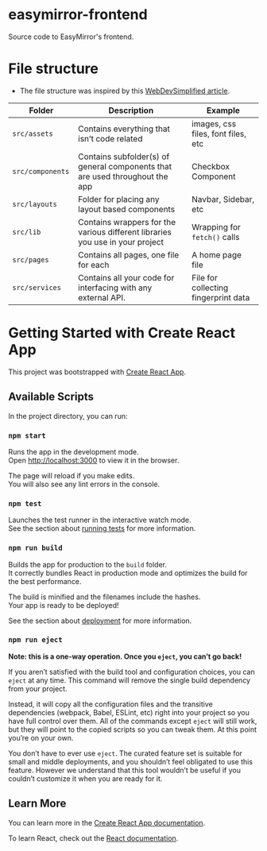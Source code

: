 # easymirror-frontend
Source code to EasyMirror's frontend.

# File structure
- The file structure was inspired by this [WebDevSimplified article](https://blog.webdevsimplified.com/2022-07/react-folder-structure/).

Folder  | Description | Example
------------- | ------------- | -------------
`src/assets ` | Contains everything that isn’t code related | images, css files, font files, etc
`src/components `  | Contains subfolder(s) of general components that are used throughout the app | Checkbox Component
`src/layouts `  | Folder for placing any layout based components | Navbar, Sidebar, etc
`src/lib`  | Contains wrappers for the various different libraries you use in your project | Wrapping for `fetch()` calls
`src/pages `  | Contains all pages, one file for each | A home page file
`src/services `  | Contains all your code for interfacing with any external API. | File for collecting fingerprint data

# Getting Started with Create React App

This project was bootstrapped with [Create React App](https://github.com/facebook/create-react-app).

## Available Scripts

In the project directory, you can run:

### `npm start`

Runs the app in the development mode.\
Open [http://localhost:3000](http://localhost:3000) to view it in the browser.

The page will reload if you make edits.\
You will also see any lint errors in the console.

### `npm test`

Launches the test runner in the interactive watch mode.\
See the section about [running tests](https://facebook.github.io/create-react-app/docs/running-tests) for more information.

### `npm run build`

Builds the app for production to the `build` folder.\
It correctly bundles React in production mode and optimizes the build for the best performance.

The build is minified and the filenames include the hashes.\
Your app is ready to be deployed!

See the section about [deployment](https://facebook.github.io/create-react-app/docs/deployment) for more information.

### `npm run eject`

**Note: this is a one-way operation. Once you `eject`, you can’t go back!**

If you aren’t satisfied with the build tool and configuration choices, you can `eject` at any time. This command will remove the single build dependency from your project.

Instead, it will copy all the configuration files and the transitive dependencies (webpack, Babel, ESLint, etc) right into your project so you have full control over them. All of the commands except `eject` will still work, but they will point to the copied scripts so you can tweak them. At this point you’re on your own.

You don’t have to ever use `eject`. The curated feature set is suitable for small and middle deployments, and you shouldn’t feel obligated to use this feature. However we understand that this tool wouldn’t be useful if you couldn’t customize it when you are ready for it.

## Learn More

You can learn more in the [Create React App documentation](https://facebook.github.io/create-react-app/docs/getting-started).

To learn React, check out the [React documentation](https://reactjs.org/).
